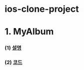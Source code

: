 # ios-clone-project

# 1. MyAlbum
### (1) [설명]()
### (2) [코드](https://github.com/CJMIN/ios-clone-project/tree/main/MyAlbum)
